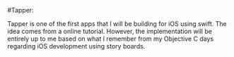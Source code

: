 #Tapper:

Tapper is one of the first apps that I will be building for iOS using swift. The idea comes from a online tutorial. However, the implementation will be entirely up to me based on what I remember from my Objective C days regarding iOS development using story boards.
